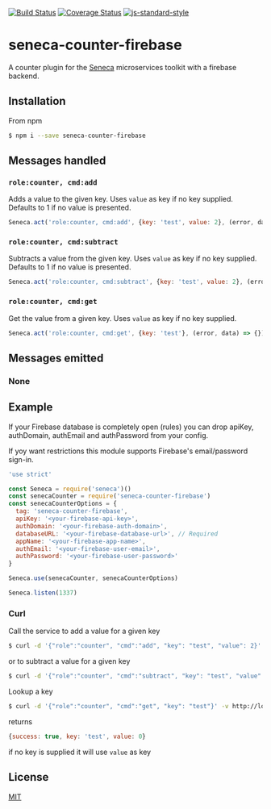 [![Build Status](https://travis-ci.org/zrrrzzt/seneca-counter-firebase.svg?branch=master)](https://travis-ci.org/zrrrzzt/seneca-counter-firebase)
[![Coverage Status](https://coveralls.io/repos/zrrrzzt/seneca-counter-firebase/badge.svg?branch=master&service=github)](https://coveralls.io/github/zrrrzzt/seneca-counter-firebase?branch=master)
[![js-standard-style](https://img.shields.io/badge/code%20style-standard-brightgreen.svg?style=flat)](https://github.com/feross/standard)
# seneca-counter-firebase
A counter plugin for the [Seneca](http://senecajs.org/) microservices toolkit with a firebase backend.

## Installation

From npm

```sh
$ npm i --save seneca-counter-firebase
```

## Messages handled
### ```role:counter, cmd:add```
Adds a value to the given key. 
Uses ```value``` as key if no key supplied.
Defaults to 1 if no value is presented.
```javascript
Seneca.act('role:counter, cmd:add', {key: 'test', value: 2}, (error, data) => {})
```

### ```role:counter, cmd:subtract```
Subtracts a value from the given key. 
Uses ```value``` as key if no key supplied.
Defaults to 1 if no value is presented.
```javascript
Seneca.act('role:counter, cmd:subtract', {key: 'test', value: 2}, (error, data) => {})
```

### ```role:counter, cmd:get```
Get the value from a given key. 
Uses ```value``` as key if no key supplied.
```javascript
Seneca.act('role:counter, cmd:get', {key: 'test'}, (error, data) => {})
```

## Messages emitted

### None

## Example

If your Firebase database is completely open (rules) you can drop apiKey, authDomain, authEmail and authPassword from your config.

If yoy want restrictions this module supports Firebase's email/password sign-in.

```JavaScript
'use strict'

const Seneca = require('seneca')()
const senecaCounter = require('seneca-counter-firebase')
const senecaCounterOptions = {
  tag: 'seneca-counter-firebase',
  apiKey: '<your-firebase-api-key>',
  authDomain: '<your-firebase-auth-domain>',
  databaseURL: '<your-firebase-database-url>', // Required
  appName: '<your-firebase-app-name>',
  authEmail: '<your-firebase-user-email>',
  authPassword: '<your-firebase-user-password>'
}

Seneca.use(senecaCounter, senecaCounterOptions)

Seneca.listen(1337)

```

### Curl

Call the service to add a value for a given key

```sh
$ curl -d '{"role":"counter", "cmd":"add", "key": "test", "value": 2}' -v http://localhost:1337/act
```

or to subtract a value for a given key

```sh
$ curl -d '{"role":"counter", "cmd":"subtract", "key": "test", "value": 2}' -v http://localhost:1337/act
```

Lookup a key

```sh
$ curl -d '{"role":"counter", "cmd":"get", "key": "test"}' -v http://localhost:1337/act
```

returns

```JavaScript
{success: true, key: 'test', value: 0} 
```

if no key is supplied it will use ```value``` as key

## License

[MIT](LICENSE)
